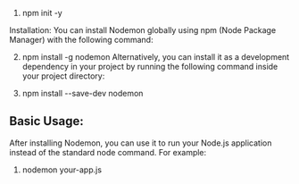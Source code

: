1. npm init -y

Installation:
You can install Nodemon globally using npm (Node Package Manager) with the following command:

2. npm install -g nodemon
Alternatively, you can install it as a development dependency in your project by running the following command inside your project directory:

3. npm install --save-dev nodemon

## Basic Usage:
After installing Nodemon, you can use it to run your Node.js application instead of the standard node command. For example:

1. nodemon your-app.js
